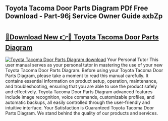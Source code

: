 ## Toyota Tacoma Door Parts Diagram PDf Free Download - Part-96j Service Owner Guide axbZp

# <h2><a href="http://dfn6pe.blite.top/?on=Toyota+Tacoma+Door+Parts+Diagram">🔗Download New 👉🔴 Toyota Tacoma Door Parts Diagram</a></h2>

[![Toyota Tacoma Door Parts Diagram download](https://i.imgur.com/lujVjoI.png)](http://dfn6pe.blite.top/?on=Toyota+Tacoma+Door+Parts+Diagram)
Your Personal Tutor This user manual serves as your personal tutor in mastering the use of your new Toyota Tacoma Door Parts Diagram. Before using your Toyota Tacoma Door Parts Diagram, please take a moment to read this manual carefully. It contains essential information on product setup, operation, maintenance, and troubleshooting, ensuring that you are able to use the product safely and effectively. Toyota Tacoma Door Parts Diagram advanced features include image recognition, voice commands, customizable profiles, and automatic backups, all easily controlled through the user-friendly and intuitive interface. Your Satisfaction is Guaranteed Toyota Tacoma Door Parts Diagram. We stand behind the quality of our products and services.
